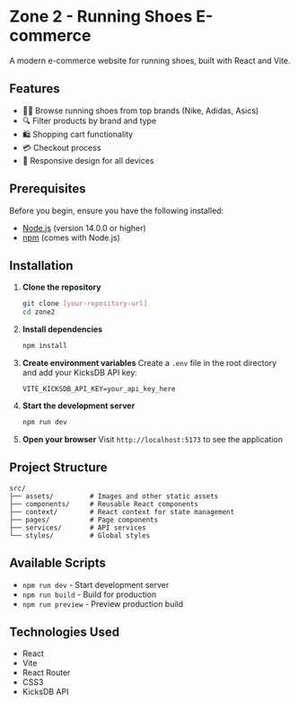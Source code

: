 # Zone 2 - Running Shoes E-commerce

A modern e-commerce website for running shoes, built with React and Vite.

## Features

- 🏃‍♂️ Browse running shoes from top brands (Nike, Adidas, Asics)
- 🔍 Filter products by brand and type
- 🛍️ Shopping cart functionality
- 💳 Checkout process
- 📱 Responsive design for all devices

## Prerequisites

Before you begin, ensure you have the following installed:

- [Node.js](https://nodejs.org/) (version 14.0.0 or higher)
- [npm](https://www.npmjs.com/) (comes with Node.js)

## Installation

1. **Clone the repository**

   ```bash
   git clone [your-repository-url]
   cd zone2
   ```

2. **Install dependencies**

   ```bash
   npm install
   ```

3. **Create environment variables**
   Create a `.env` file in the root directory and add your KicksDB API key:

   ```
   VITE_KICKSDB_API_KEY=your_api_key_here
   ```

4. **Start the development server**

   ```bash
   npm run dev
   ```

5. **Open your browser**
   Visit `http://localhost:5173` to see the application

## Project Structure

```
src/
├── assets/         # Images and other static assets
├── components/     # Reusable React components
├── context/        # React context for state management
├── pages/          # Page components
├── services/       # API services
└── styles/         # Global styles
```

## Available Scripts

- `npm run dev` - Start development server
- `npm run build` - Build for production
- `npm run preview` - Preview production build

## Technologies Used

- React
- Vite
- React Router
- CSS3
- KicksDB API
